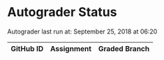# Autograder Status
Autograder last run at: September 25, 2018 at 06:20

| GitHub ID | Assignment | Graded Branch |
|-----------|------------|---------------|
